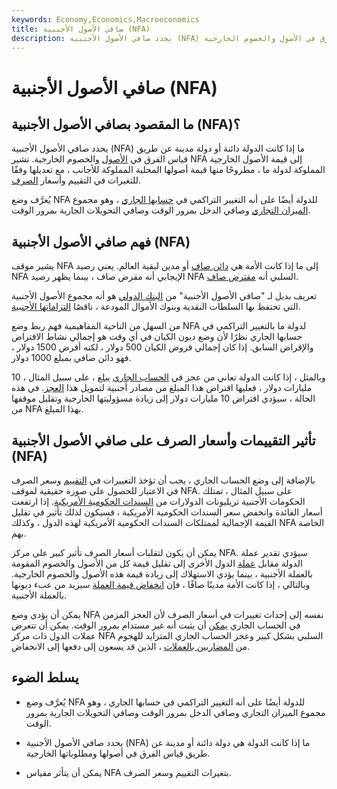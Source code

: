 ```yaml
---
keywords: Economy,Economics,Macroeconomics
title: صافي الأصول الأجنبية (NFA)
description: يحدد صافي الأصول الأجنبية (NFA) حالة مديونية الدولة عن طريق قياس الفرق في الأصول والخصوم الخارجية.
---
```


# صافي الأصول الأجنبية (NFA)
## ما المقصود بصافي الأصول الأجنبية (NFA)؟

يحدد صافي الأصول الأجنبية (NFA) ما إذا كانت الدولة دائنة أو دولة مدينة عن طريق قياس الفرق في [الأصول](/asset) والخصوم الخارجية. تشير NFA إلى قيمة الأصول الخارجية المملوكة لدولة ما ، مطروحًا منها قيمة أصولها المحلية المملوكة للأجانب ، مع تعديلها وفقًا للتغيرات في التقييم وأسعار [الصرف](/exchangerate).

يُعرَّف وضع NFA للدولة أيضًا على أنه التغيير التراكمي في [حسابها الجاري](/currentaccount) ، وهو مجموع [الميزان التجاري](/bot) وصافي الدخل بمرور الوقت وصافي التحويلات الجارية بمرور الوقت.

## فهم صافي الأصول الأجنبية (NFA)

يشير موقف NFA إلى ما إذا كانت الأمة هي [دائن صاف](/creditor) أو مدين لبقية العالم. يعني رصيد NFA الإيجابي أنه مقرض صاف ، بينما يظهر رصيد NFA السلبي أنه [مقترض صاف](/net-borrower).

تعريف بديل لـ "صافي الأصول الأجنبية" من [البنك الدولي](/worldbank) هو أنه مجموع الأصول الأجنبية التي تحتفظ بها السلطات النقدية وبنوك الأموال المودعة ، ناقصًا [التزاماتها الأجنبية](/liability).

من السهل من الناحية المفاهيمية فهم ربط وضع NFA لدولة ما بالتغيير التراكمي في حسابها الجاري نظرًا لأن وضع ديون الكيان في أي وقت هو إجمالي نشاط الاقتراض والإقراض السابق. إذا كان إجمالي قروض الكيان 500 دولار ، لكنه أقرض 1500 دولار ، فهو دائن صافي بمبلغ 1000 دولار.

وبالمثل ، إذا كانت الدولة تعاني من عجز في [الحساب الجاري](/currentaccountdeficit) [يبلغ](/currentaccountdeficit) ، على سبيل المثال ، 10 مليارات دولار ، فعليها اقتراض هذا المبلغ من مصادر أجنبية لتمويل هذا [العجز](/shortfall). في هذه الحالة ، سيؤدي اقتراض 10 مليارات دولار إلى زيادة مسؤوليتها الخارجية وتقليل موقفها من NFA بهذا المبلغ.

## تأثير التقييمات وأسعار الصرف على صافي الأصول الأجنبية (NFA)

بالإضافة إلى وضع الحساب الجاري ، يجب أن تؤخذ التغييرات في [التقييم](/valuation) وسعر الصرف في الاعتبار للحصول على صورة حقيقية لموقف NFA. على سبيل المثال ، تمتلك الحكومات الأجنبية تريليونات الدولارات من [السندات الحكومية الأمريكية](/government-bond). إذا ارتفعت أسعار الفائدة وانخفض سعر السندات الحكومية الأمريكية ، فسيكون لذلك تأثير في تقليل القيمة الإجمالية لممتلكات السندات الحكومية الأمريكية لهذه الدول ، وكذلك NFA الخاصة بهم.

يمكن أن يكون لتقلبات أسعار الصرف تأثير كبير على مركز NFA. سيؤدي تقدير عملة الدولة مقابل [عملة](/currency) الدول الأخرى إلى تقليل قيمة كل من الأصول والخصوم المقومة بالعملة الأجنبية ، بينما يؤدي الاستهلاك إلى زيادة قيمة هذه الأصول والخصوم الخارجية. وبالتالي ، إذا كانت الأمة مدينًا صافًا ، فإن [انخفاض قيمة العملة](/currency-depreciation) سيزيد من عبء ديونها بالعملة الأجنبية.

يمكن أن يؤدي وضع NFA نفسه إلى إحداث تغييرات في أسعار الصرف لأن العجز المزمن في الحساب الجاري [يمكن](/deficit) أن يثبت أنه غير مستدام بمرور الوقت. يمكن أن تتعرض عملات الدول ذات مركز NFA السلبي بشكل كبير وعجز الحساب الجاري المتزايد للهجوم من [المضاربين بالعملات](/speculator) ، الذين قد يسعون إلى دفعها إلى الانخفاض.

## يسلط الضوء

- يُعرَّف وضع NFA للدولة أيضًا على أنه التغيير التراكمي في حسابها الجاري ، وهو مجموع الميزان التجاري وصافي الدخل بمرور الوقت وصافي التحويلات الجارية بمرور الوقت.

- يحدد صافي الأصول الأجنبية (NFA) ما إذا كانت الدولة هي دولة دائنة أو مدينة عن طريق قياس الفرق في أصولها ومطلوباتها الخارجية.

- يمكن أن يتأثر مقياس NFA بتغيرات التقييم وسعر الصرف.

